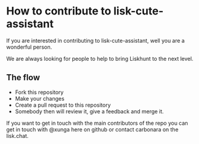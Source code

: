 # How to contribute to lisk-cute-assistant

If you are interested in contributing to lisk-cute-assistant, well you are a wonderful person.

We are always looking for people to help to bring Liskhunt to the next level.


## The flow

- Fork this repository
- Make your changes
- Create a pull request to this repository
- Somebody then will review it, give a feedback and merge it.

If you want to get in touch with the main contributors of the repo you can get in touch with @xunga here on github or contact carbonara on the lisk.chat.
